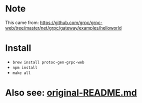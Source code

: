 # Note

This came from: https://github.com/grpc/grpc-web/tree/master/net/grpc/gateway/examples/helloworld

# Install

 * `brew install protoc-gen-grpc-web`
 * `npm install`
 * `make all`

# Also see: [original-README.md](original-README.md)
